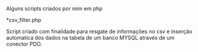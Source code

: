 Alguns scripts criados por mim em php

*csv_filter.php

Script criado com finalidade para resgate de informações no csv e inserção automatica dos dados na tabela de um banco MYSQL através de um conector PDO.
